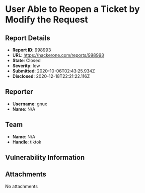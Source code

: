 # User Able to Reopen a Ticket by Modify the Request

## Report Details
- **Report ID**: 998993
- **URL**: https://hackerone.com/reports/998993
- **State**: Closed
- **Severity**: low
- **Submitted**: 2020-10-06T02:43:25.934Z
- **Disclosed**: 2020-12-18T22:21:22.116Z

## Reporter
- **Username**: gnux
- **Name**: N/A

## Team
- **Name**: N/A
- **Handle**: tiktok

## Vulnerability Information


## Attachments
No attachments
